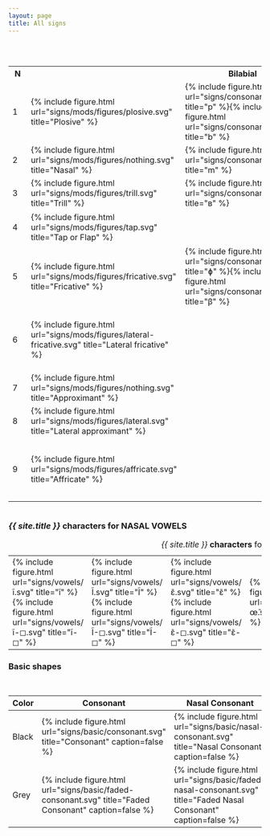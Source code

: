 ```yaml
---
layout: page
title: All signs
---
```


<div style="overflow-x: scroll;">
<table class="tinypadding hcenter bottomcap" width="2000">
<caption><cite>{{ site.title }}</cite> <strong>characters</strong> for PULMONIC CONSONANTS of the <cite>International Phonetic Alphabet</cite> and other consonants</caption>
<tr>
<th>&nbsp;N&nbsp;</th><th></th>
<th width="150">&nbsp;&nbsp;&nbsp;&nbsp;Bilabial&nbsp;&nbsp;&nbsp;&nbsp;</th>
<th width="150">&nbsp;Labiodental&nbsp;</th>
<th width="150">&nbsp;&nbsp;&nbsp;&nbsp;&nbsp;&nbsp;Dental&nbsp;&nbsp;&nbsp;&nbsp;&nbsp;&nbsp;</th>
<th width="150">&nbsp;&nbsp;&nbsp;&nbsp;Alveolar&nbsp;&nbsp;&nbsp;&nbsp;</th>
<th width="150">Postalveolar</th>
<th width="150">&nbsp;&nbsp;&nbsp;Retroflex&nbsp;&nbsp;&nbsp;</th>
<th width="150">&nbsp;&nbsp;&nbsp;&nbsp;&nbsp;Palatal&nbsp;&nbsp;&nbsp;&nbsp;&nbsp;</th>
<th width="150">&nbsp;&nbsp;&nbsp;&nbsp;&nbsp;&nbsp;&nbsp;Velar&nbsp;&nbsp;&nbsp;&nbsp;&nbsp;&nbsp;&nbsp;</th>
<th width="150">&nbsp;&nbsp;&nbsp;&nbsp;&nbsp;&nbsp;Uvular&nbsp;&nbsp;&nbsp;&nbsp;&nbsp;&nbsp;</th>
<th width="150">&nbsp;&nbsp;Pharyngeal&nbsp;&nbsp;</th>
<th width="150">&nbsp;&nbsp;&nbsp;&nbsp;&nbsp;Glottal&nbsp;&nbsp;&nbsp;&nbsp;&nbsp;</th>
</tr>
  
<tr>
<td>1</td><td>{% include figure.html url="signs/mods/figures/plosive.svg" title="Plosive" %}</td>
<td>{% include figure.html url="signs/consonants/p.svg" title="p" %}{% include figure.html url="signs/consonants/b.svg" title="b" %}</td><td></td><td>{% include figure.html url="signs/consonants/pdu.svg" title=" " %}{% include figure.html url="signs/consonants/pdv.svg" title=" " %}</td><td>{% include figure.html url="signs/consonants/t.svg" title="t" %}{% include figure.html url="signs/consonants/d.svg" title="d" %}</td><td>{% include figure.html url="signs/consonants/ppou.svg" title=" " %}{% include figure.html url="signs/consonants/ppov.svg" title=" " %}</td><td>{% include figure.html url="signs/consonants/ʈ.svg" title="ʈ" %}{% include figure.html url="signs/consonants/ɖ.svg" title="ɖ" %}</td><td>{% include figure.html url="signs/consonants/c.svg" title="c" %}{% include figure.html url="signs/consonants/ɟ.svg" title="ɟ" %}</td><td>{% include figure.html url="signs/consonants/k.svg" title="k" %}{% include figure.html url="signs/consonants/g.svg" title="g" %}</td><td>{% include figure.html url="signs/consonants/q.svg" title="q" %}{% include figure.html url="signs/consonants/G.svg" title="G" %}</td><td></td><td>{% include figure.html url="signs/consonants/ʔ.svg" title="ʔ" %}</td>
</tr>

<tr>
<td>2</td><td>{% include figure.html url="signs/mods/figures/nothing.svg" title="Nasal" %}</td>
<td>{% include figure.html url="signs/consonants/m.svg" title="m" %}</td><td>{% include figure.html url="signs/consonants/ɱ.svg" title="ɱ" %}</td><td>{% include figure.html url="signs/consonants/ndv.svg" title=" " %}</td><td>{% include figure.html url="signs/consonants/n.svg" title="n" %}</td><td>{% include figure.html url="signs/consonants/npov.svg" title=" " %}</td><td>{% include figure.html url="signs/consonants/ɳ.svg" title="ɳ" %}</td><td>{% include figure.html url="signs/consonants/ɲ.svg" title="ɲ" %}</td><td>{% include figure.html url="signs/consonants/ŋ.svg" title="ŋ" %}</td><td>{% include figure.html url="signs/consonants/ɴ.svg" title="ɴ" %}</td><td></td><td></td>
</tr>

<tr>
<td>3</td><td>{% include figure.html url="signs/mods/figures/trill.svg" title="Trill" %}</td>
<td>{% include figure.html url="signs/consonants/ʙ.svg" title="ʙ" %}</td><td></td><td>{% include figure.html url="signs/consonants/tdv.svg" title=" " %}</td><td>{% include figure.html url="signs/consonants/r.svg" title="r" %}</td><td>{% include figure.html url="signs/consonants/tpov.svg" title=" " %}</td><td></td><td></td><td></td><td>{% include figure.html url="signs/consonants/ʀ.svg" title="ʀ" %}</td><td></td><td></td>
</tr>

<tr>
<td>4</td><td>{% include figure.html url="signs/mods/figures/tap.svg" title="Tap or Flap" %}</td>
<td></td><td></td><td></td><td>{% include figure.html url="signs/consonants/ɾ.svg" title="ɾ" %}</td><td></td><td>{% include figure.html url="signs/consonants/ɽ.svg" title="ɽ" %}</td><td></td><td></td><td></td><td></td><td></td>
</tr>

<tr>
<td>5</td><td>{% include figure.html url="signs/mods/figures/fricative.svg" title="Fricative" %}</td>
<td>{% include figure.html url="signs/consonants/ɸ.svg" title="ɸ" %}{% include figure.html url="signs/consonants/β.svg" title="β" %}</td><td>{% include figure.html url="signs/consonants/f.svg" title="f" %}{% include figure.html url="signs/consonants/v.svg" title="v" %}</td><td>{% include figure.html url="signs/consonants/θ.svg" title="θ" %}{% include figure.html url="signs/consonants/ð.svg" title="ð" %}</td><td>{% include figure.html url="signs/consonants/s.svg" title="s" %}{% include figure.html url="signs/consonants/z.svg" title="z" %}</td><td>{% include figure.html url="signs/consonants/ʃ.svg" title="ʃ" %}{% include figure.html url="signs/consonants/ʒ.svg" title="ʒ" %}</td><td>{% include figure.html url="signs/consonants/ʂ.svg" title="ʂ" %}{% include figure.html url="signs/consonants/ʐ.svg" title="ʐ" %}</td><td>{% include figure.html url="signs/consonants/ç.svg" title="ç" %}{% include figure.html url="signs/consonants/ʝ.svg" title="ʝ" %}</td><td>{% include figure.html url="signs/consonants/x.svg" title="x" %}{% include figure.html url="signs/consonants/ɣ.svg" title="ɣ" %}</td><td>{% include figure.html url="signs/consonants/χ.svg" title="χ" %}{% include figure.html url="signs/consonants/ʁ.svg" title="ʁ" %}</td><td>{% include figure.html url="signs/consonants/ħ.svg" title="ħ" %}{% include figure.html url="signs/consonants/ʕ.svg" title="ʕ" %}</td><td>{% include figure.html url="signs/consonants/h.svg" title="h" %}{% include figure.html url="signs/consonants/ɦ.svg" title="ɦ" %}</td>
</tr>

<tr>
<td>6</td><td>{% include figure.html url="signs/mods/figures/lateral-fricative.svg" title="Lateral fricative" %}</td>
<td></td><td></td><td></td><td>{% include figure.html url="signs/consonants/ɬ.svg" title="ɬ" %}{% include figure.html url="signs/consonants/ɮ.svg" title="ɮ" %}</td><td></td><td></td><td></td><td></td><td></td><td></td><td></td>
</tr>

<tr>
<td>7</td><td>{% include figure.html url="signs/mods/figures/nothing.svg" title="Approximant" %}</td>
<td></td><td>{% include figure.html url="signs/consonants/ʋ.svg" title="ʋ" %}</td><td></td><td>{% include figure.html url="signs/consonants/ɹ.svg" title="ɹ" %}</td><td></td><td>{% include figure.html url="signs/consonants/ɻ.svg" title="ɻ" %}</td><td>{% include figure.html url="signs/consonants/j.svg" title="j" %}</td><td>{% include figure.html url="signs/consonants/ɰ.svg" title="ɰ" %}</td><td></td><td></td><td></td>
</tr>

<tr>
<td>8</td><td>{% include figure.html url="signs/mods/figures/lateral.svg" title="Lateral approximant" %}</td>
<td></td><td></td><td>{% include figure.html url="signs/consonants/ldv.svg" title=" " %}</td><td>{% include figure.html url="signs/consonants/l.svg" title="l" %}</td><td>{% include figure.html url="signs/consonants/lpov.svg" title=" " %}</td><td>{% include figure.html url="signs/consonants/ɭ.svg" title="ɭ" %}</td><td>{% include figure.html url="signs/consonants/ʎ.svg" title="ʎ" %}</td><td>{% include figure.html url="signs/consonants/ʟ.svg" title="ʟ" %}</td><td></td><td></td><td></td>
</tr>
<tr>
<td>9</td><td>{% include figure.html url="signs/mods/figures/affricate.svg" title="Affricate" %}</td>
<td></td><td></td><td>{% include figure.html url="signs/consonants/afdu.svg" title=" " %}{% include figure.html url="signs/consonants/afdv.svg" title=" " %}</td><td>{% include figure.html url="signs/consonants/ts.svg" title="ts" %}{% include figure.html url="signs/consonants/dz.svg" title="dz" %}</td><td>{% include figure.html url="signs/consonants/tʃ.svg" title="tʃ" %}{% include figure.html url="signs/consonants/dʒ.svg" title="dʒ" %}</td><td>{% include figure.html url="signs/consonants/afru.svg" title=" " %}{% include figure.html url="signs/consonants/afrv.svg" title=" " %}</td><td>{% include figure.html url="signs/consonants/afpau.svg" title=" " %}{% include figure.html url="signs/consonants/afpav.svg" title=" " %}</td><td>{% include figure.html url="signs/consonants/afvu.svg" title=" " %}{% include figure.html url="signs/consonants/afvv.svg" title=" " %}</td><td></td><td></td><td></td>
</tr>
</table>
</div>

<h3 id="{{ site.title }}-nasal-vowels"><cite>{{ site.title }}</cite> characters for <strong>NASAL VOWELS</strong></h3>

<table class="tinypadding hcenter bottomcap" width="1000">
<caption><cite>{{ site.title }}</cite> <strong>characters</strong> for NASAL VOWELS</caption>
<tr>
  <td width="16.5%">{% include figure.html url="signs/vowels/ĩ.svg" title="ĩ" %}{% include figure.html url="signs/vowels/ĩ-◻.svg" title="ĩ-◻" %}</td>
  <td width="16.5%">{% include figure.html url="signs/vowels/Ĩ.svg" title="Ĩ" %}{% include figure.html url="signs/vowels/Ĩ-◻.svg" title="Ĩ-◻" %}</td>
  <td width="16.5%">{% include figure.html url="signs/vowels/ɛ̃.svg" title="ɛ̃" %}{% include figure.html url="signs/vowels/ɛ̃-◻.svg" title="ɛ̃-◻" %}</td>
  <td width="16.5%">{% include figure.html url="signs/vowels/œ̃.svg" title="œ̃" %}</td>
  <td width="16.5%">{% include figure.html url="signs/vowels/ɔ̃.svg" title="ɔ̃" %}</td>
  <td width="16.5%">{% include figure.html url="signs/vowels/ɑ̃.svg" title="ɑ̃" %}</td>
</tr>
</table>

### Basic shapes

<table class="hcenter bottomcap">
  <caption>Basic shapes</caption>
  <thead>
  <tr>
    <th>Color</th>
    <th>Consonant</th>
    <th>Nasal Consonant</th>
    <th>Vowel</th>
    <th>Nasal Vowel</th>
    <th>Approximant</th>
  </tr>
  </thead>
  <tbody>
  <tr>
    <td>Black</td>
    <td>{% include figure.html url="signs/basic/consonant.svg" title="Consonant" caption=false %}</td>
    <td>{% include figure.html url="signs/basic/nasal-consonant.svg" title="Nasal Consonant" caption=false %}</td>
    <td>{% include figure.html url="signs/basic/vowel.svg" title="Vowel" caption=false %}</td>
    <td>{% include figure.html url="signs/basic/nasal-vowel.svg" title="Nasal Vowel" caption=false %}</td>
    <td>{% include figure.html url="signs/basic/approximant.svg" title="Approximant" caption=false %}</td>
  </tr>
  <tr>
    <td>Grey</td>
    <td>{% include figure.html url="signs/basic/faded-consonant.svg" title="Faded Consonant" caption=false %}</td>
    <td>{% include figure.html url="signs/basic/faded-nasal-consonant.svg" title="Faded Nasal Consonant" caption=false %}</td>
    <td>{% include figure.html url="signs/basic/faded-vowel.svg" title="Faded Vowel" caption=false %}</td>
    <td>{% include figure.html url="signs/basic/faded-nasal-vowel.svg" title="Faded Nasal Vowel" caption=false %}</td>
    <td>{% include figure.html url="signs/basic/faded-approximant.svg" title="Faded Approximant" caption=false %}</td>
  </tr>
</tbody>
</table>
